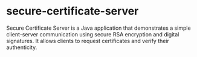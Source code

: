 # secure-certificate-server
Secure Certificate Server is a Java application that demonstrates a simple client-server communication using secure RSA encryption and digital signatures. It allows clients to request certificates and verify their authenticity.
